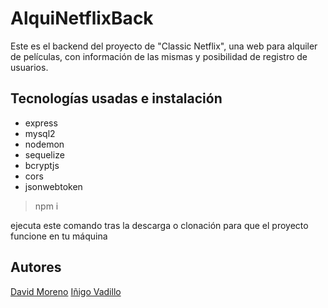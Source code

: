 # AlquiNetflixBack
Este es el backend del proyecto de "Classic Netflix", una web para alquiler de películas, con información de las mismas y posibilidad de registro de usuarios.

## Tecnologías usadas e instalación

* express
* mysql2
* nodemon
* sequelize
* bcryptjs
* cors
* jsonwebtoken

> npm i

ejecuta este comando tras la descarga o clonación para que el proyecto funcione en tu máquina

## Autores

[David  Moreno](https://github.com/davidmorenocapel)
[Iñigo Vadillo](https://github.com/Vadithalion)